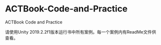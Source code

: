 # ACTBook-Code-and-Practice
ACTBook Code and Practice

请使用Unity 2019.2.2f1版本运行书中所有案例。每一个案例内有ReadMe文件供查看。
